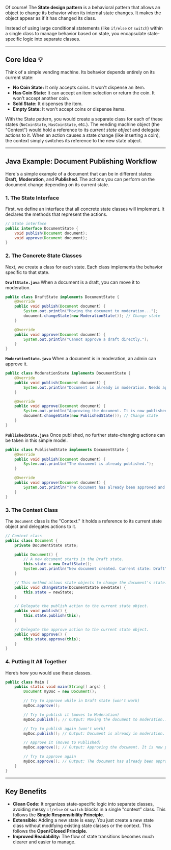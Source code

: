 Of course\! The **State design pattern** is a behavioral pattern that allows an object to change its behavior when its internal state changes. It makes the object appear as if it has changed its class.

Instead of using large conditional statements (like `if/else` or `switch`) within a single class to manage behavior based on state, you encapsulate state-specific logic into separate classes.

-----

## Core Idea 💡

Think of a simple vending machine. Its behavior depends entirely on its current state:

* **No Coin State:** It only accepts coins. It won't dispense an item.
* **Has Coin State:** It can accept an item selection or return the coin. It won't accept another coin.
* **Sold State:** It dispenses the item.
* **Empty State:** It won't accept coins or dispense items.

With the State pattern, you would create a separate class for each of these states (`NoCoinState`, `HasCoinState`, etc.). The vending machine object (the "Context") would hold a reference to its *current state object* and delegate actions to it. When an action causes a state change (like inserting a coin), the context simply switches its reference to the new state object.

-----

## Java Example: Document Publishing Workflow

Here's a simple example of a document that can be in different states: **Draft**, **Moderation**, and **Published**. The actions you can perform on the document change depending on its current state.

### 1\. The State Interface

First, we define an interface that all concrete state classes will implement. It declares the methods that represent the actions.

```java
// State interface
public interface DocumentState {
    void publish(Document document);
    void approve(Document document);
}
```

### 2\. The Concrete State Classes

Next, we create a class for each state. Each class implements the behavior specific to that state.

**`DraftState.java`**
When a document is a draft, you can move it to moderation.

```java
public class DraftState implements DocumentState {
    @Override
    public void publish(Document document) {
        System.out.println("Moving the document to moderation...");
        document.changeState(new ModerationState()); // Change state
    }

    @Override
    public void approve(Document document) {
        System.out.println("Cannot approve a draft directly.");
    }
}
```

**`ModerationState.java`**
When a document is in moderation, an admin can approve it.

```java
public class ModerationState implements DocumentState {
    @Override
    public void publish(Document document) {
        System.out.println("Document is already in moderation. Needs approval.");
    }

    @Override
    public void approve(Document document) {
        System.out.println("Approving the document. It is now published!");
        document.changeState(new PublishedState()); // Change state
    }
}
```

**`PublishedState.java`**
Once published, no further state-changing actions can be taken in this simple model.

```java
public class PublishedState implements DocumentState {
    @Override
    public void publish(Document document) {
        System.out.println("The document is already published.");
    }

    @Override
    public void approve(Document document) {
        System.out.println("The document has already been approved and published.");
    }
}
```

### 3\. The Context Class

The `Document` class is the "Context." It holds a reference to its current state object and delegates actions to it.

```java
// Context class
public class Document {
    private DocumentState state;

    public Document() {
        // A new document starts in the Draft state.
        this.state = new DraftState();
        System.out.println("New document created. Current state: Draft");
    }

    // This method allows state objects to change the document's state.
    public void changeState(DocumentState newState) {
        this.state = newState;
    }

    // Delegate the publish action to the current state object.
    public void publish() {
        this.state.publish(this);
    }

    // Delegate the approve action to the current state object.
    public void approve() {
        this.state.approve(this);
    }
}
```

### 4\. Putting It All Together

Here’s how you would use these classes.

```java
public class Main {
    public static void main(String[] args) {
        Document myDoc = new Document();

        // Try to approve while in Draft state (won't work)
        myDoc.approve();

        // Try to publish it (moves to Moderation)
        myDoc.publish(); // Output: Moving the document to moderation...

        // Try to publish again (won't work)
        myDoc.publish(); // Output: Document is already in moderation. Needs approval.

        // Approve it (moves to Published)
        myDoc.approve(); // Output: Approving the document. It is now published!

        // Try to approve again
        myDoc.approve(); // Output: The document has already been approved and published.
    }
}
```

-----

## Key Benefits

* **Clean Code:** It organizes state-specific logic into separate classes, avoiding messy `if/else` or `switch` blocks in a single "context" class. This follows the **Single Responsibility Principle**.
* **Extensible:** Adding a new state is easy. You just create a new state class without modifying existing state classes or the context. This follows the **Open/Closed Principle**.
* **Improved Readability:** The flow of state transitions becomes much clearer and easier to manage.